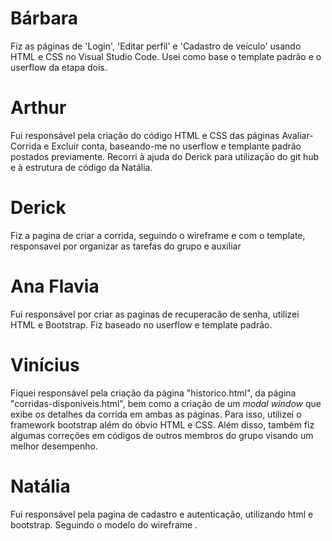 # Bárbara
Fiz as páginas de 'Login', 'Editar perfil' e 'Cadastro de veículo' usando HTML e CSS no Visual Studio Code. Usei como base o template padrão e o userflow da etapa dois.

# Arthur
Fui responsável pela criação do código HTML e CSS das páginas Avaliar-Corrida e Excluir conta, baseando-me no userflow e templante padrão postados previamente. Recorri à ajuda do Derick para utilização do git hub e à estrutura de código da Natália.

# Derick
Fiz a pagina de criar a corrida, seguindo o wireframe e com o template, responsavel por organizar as tarefas do grupo e auxiliar

# Ana Flavia
Fui responsável por criar as paginas de recuperacão de senha, utilizei HTML e Bootstrap. Fiz baseado no userflow e template padrão.

# Vinícius
Fiquei responsável pela criação da página "historico.html", da página "corridas-disponiveis.html", bem como a criação de um _modal window_ que exibe os detalhes da corrida em ambas as páginas. Para isso, utilizei o framework bootstrap além do óbvio HTML e CSS. Além disso, também fiz algumas correções em códigos de outros membros do grupo visando um melhor desempenho. 

# Natália 
Fui responsável pela pagina de  cadastro e autenticação, utilizando html e bootstrap. Seguindo o modelo do wireframe .
